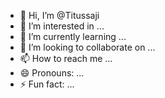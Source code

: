 - 👋 Hi, I’m @Titussaji
- 👀 I’m interested in ...
- 🌱 I’m currently learning ...
- 💞️ I’m looking to collaborate on ...
- 📫 How to reach me ...
- 😄 Pronouns: ...
- ⚡ Fun fact: ...

<!---
Titussaji/Titussaji is a ✨ special ✨ repository because its `README.md` (this file) appears on your GitHub profile.
You can click the Preview link to take a look at your changes.
--->
